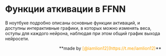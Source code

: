 # Функции аткивации в FFNN
В ноутбуке подробно описаны основные функции активаций, и доступны интерактивные графики, в которых можно изменять веса, оступы для каждого нейрона, наблюдая при этом общий график выхода нейросети. 

<div style="text-align: right">**made by <font color="orange">[@iamlion12](https://t.me/iamlion12)</font>**</div>

